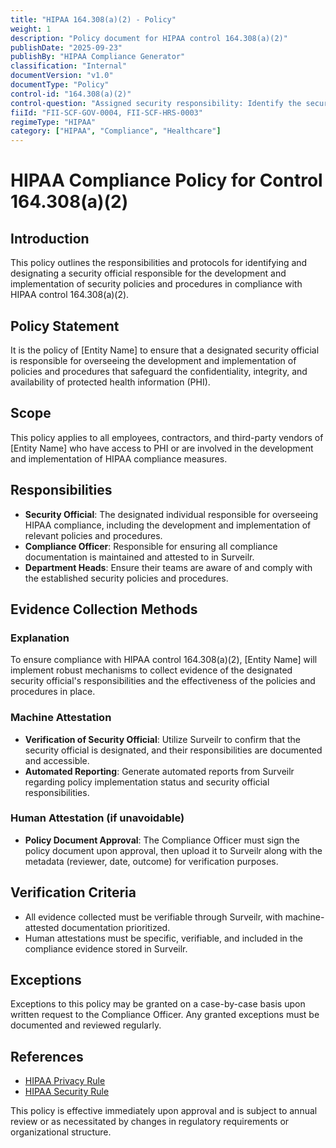 ```yaml
---
title: "HIPAA 164.308(a)(2) - Policy"
weight: 1
description: "Policy document for HIPAA control 164.308(a)(2)"
publishDate: "2025-09-23"
publishBy: "HIPAA Compliance Generator"
classification: "Internal"
documentVersion: "v1.0"
documentType: "Policy"
control-id: "164.308(a)(2)"
control-question: "Assigned security responsibility: Identify the security official who is responsible for the development and implementation of the policies and procedures required by this subpart for the entity."
fiiId: "FII-SCF-GOV-0004, FII-SCF-HRS-0003"
regimeType: "HIPAA"
category: ["HIPAA", "Compliance", "Healthcare"]
---
```


# HIPAA Compliance Policy for Control 164.308(a)(2)

## Introduction
This policy outlines the responsibilities and protocols for identifying and designating a security official responsible for the development and implementation of security policies and procedures in compliance with HIPAA control 164.308(a)(2).

## Policy Statement
It is the policy of [Entity Name] to ensure that a designated security official is responsible for overseeing the development and implementation of policies and procedures that safeguard the confidentiality, integrity, and availability of protected health information (PHI).

## Scope
This policy applies to all employees, contractors, and third-party vendors of [Entity Name] who have access to PHI or are involved in the development and implementation of HIPAA compliance measures.

## Responsibilities
- **Security Official**: The designated individual responsible for overseeing HIPAA compliance, including the development and implementation of relevant policies and procedures.
- **Compliance Officer**: Responsible for ensuring all compliance documentation is maintained and attested to in Surveilr.
- **Department Heads**: Ensure their teams are aware of and comply with the established security policies and procedures.

## Evidence Collection Methods

### Explanation
To ensure compliance with HIPAA control 164.308(a)(2), [Entity Name] will implement robust mechanisms to collect evidence of the designated security official's responsibilities and the effectiveness of the policies and procedures in place.

### Machine Attestation
- **Verification of Security Official**: Utilize Surveilr to confirm that the security official is designated, and their responsibilities are documented and accessible.
- **Automated Reporting**: Generate automated reports from Surveilr regarding policy implementation status and security official responsibilities.

### Human Attestation (if unavoidable)
- **Policy Document Approval**: The Compliance Officer must sign the policy document upon approval, then upload it to Surveilr along with the metadata (reviewer, date, outcome) for verification purposes.

## Verification Criteria
- All evidence collected must be verifiable through Surveilr, with machine-attested documentation prioritized.
- Human attestations must be specific, verifiable, and included in the compliance evidence stored in Surveilr.

## Exceptions
Exceptions to this policy may be granted on a case-by-case basis upon written request to the Compliance Officer. Any granted exceptions must be documented and reviewed regularly.

## References
- [HIPAA Privacy Rule](https://www.hhs.gov/hipaa/for-professionals/privacy/index.html)
- [HIPAA Security Rule](https://www.hhs.gov/hipaa/for-professionals/security/index.html)

This policy is effective immediately upon approval and is subject to annual review or as necessitated by changes in regulatory requirements or organizational structure.